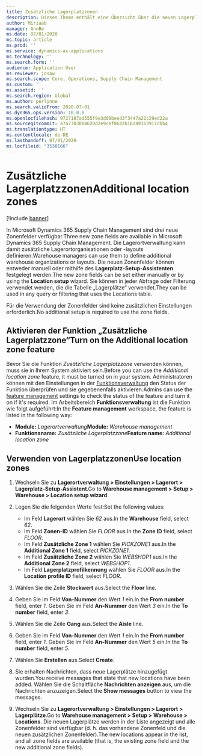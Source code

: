 ```yaml
---
title: Zusätzliche Lagerplatzzonen
description: Dieses Thema enthält eine Übersicht über die neuen Lagerplatzzonen, die Microsoft Dynamics 365 Supply Chain Management hinzugefügt wurden.
author: Mirzaab
manager: AnnBe
ms.date: 07/01/2020
ms.topic: article
ms.prod: ''
ms.service: dynamics-ax-applications
ms.technology: ''
ms.search.form: ''
audience: Application User
ms.reviewer: josaw
ms.search.scope: Core, Operations, Supply Chain Management
ms.custom: ''
ms.assetid: ''
ms.search.region: Global
ms.author: perlynne
ms.search.validFrom: 2020-07-01
ms.dyn365.ops.version: 10.0.8
ms.openlocfilehash: 9727187ad555f9e3d09beed3f3447a22c29ed22a
ms.sourcegitcommit: a7a7303004620d2e9cef0642b16d89163911dbb4
ms.translationtype: HT
ms.contentlocale: de-DE
ms.lasthandoff: 07/01/2020
ms.locfileid: "3530166"
---
```

# <a name="additional-location-zones"></a><span data-ttu-id="0cb39-103">Zusätzliche Lagerplatzzonen</span><span class="sxs-lookup"><span data-stu-id="0cb39-103">Additional location zones</span></span>

[!include [banner](../includes/banner.md)]

<span data-ttu-id="0cb39-104">In Microsoft Dynamics 365 Supply Chain Management sind drei neue Zonenfelder verfügbar.</span><span class="sxs-lookup"><span data-stu-id="0cb39-104">Three new zone fields are available in Microsoft Dynamics 365 Supply Chain Management.</span></span> <span data-ttu-id="0cb39-105">Die Lagerortverwaltung kann damit zusätzliche Lagerortorganisationen oder -layouts definieren.</span><span class="sxs-lookup"><span data-stu-id="0cb39-105">Warehouse managers can use them to define additional warehouse organizations or layouts.</span></span> <span data-ttu-id="0cb39-106">Die neuen Zonenfelder können entweder manuell oder mithilfe des **Lagerplatz-Setup-Assistenten** festgelegt werden.</span><span class="sxs-lookup"><span data-stu-id="0cb39-106">The new zone fields can be set either manually or by using the **Location setup** wizard.</span></span> <span data-ttu-id="0cb39-107">Sie können in jeder Abfrage oder Filterung verwendet werden, die die Tabelle „Lagerplätze“ verwendet.</span><span class="sxs-lookup"><span data-stu-id="0cb39-107">They can be used in any query or filtering that uses the Locations table.</span></span>

<span data-ttu-id="0cb39-108">Für die Verwendung der Zonenfelder sind keine zusätzlichen Einstellungen erforderlich.</span><span class="sxs-lookup"><span data-stu-id="0cb39-108">No additional setup is required to use the zone fields.</span></span>

## <a name="turn-on-the-additional-location-zone-feature"></a><span data-ttu-id="0cb39-109">Aktivieren der Funktion „Zusätzliche Lagerplatzzone“</span><span class="sxs-lookup"><span data-stu-id="0cb39-109">Turn on the Additional location zone feature</span></span>

<span data-ttu-id="0cb39-110">Bevor Sie die Funktion *Zusätzliche Lagerplatzzone* verwenden können, muss sie in Ihrem System aktiviert sein.</span><span class="sxs-lookup"><span data-stu-id="0cb39-110">Before you can use the *Additional location zone* feature, it must be turned on in your system.</span></span> <span data-ttu-id="0cb39-111">Administratoren können mit den Einstellungen in der [Funktionsverwaltung](../../fin-ops-core/fin-ops/get-started/feature-management/feature-management-overview.md) den Status der Funktion überprüfen und sie gegebenenfalls aktivieren.</span><span class="sxs-lookup"><span data-stu-id="0cb39-111">Admins can use the [feature management](../../fin-ops-core/fin-ops/get-started/feature-management/feature-management-overview.md) settings to check the status of the feature and turn it on if it's required.</span></span> <span data-ttu-id="0cb39-112">Im Arbeitsbereich **Funktionsverwaltung** ist die Funktion wie folgt aufgeführt:</span><span class="sxs-lookup"><span data-stu-id="0cb39-112">In the **Feature management** workspace, the feature is listed in the following way:</span></span>

- <span data-ttu-id="0cb39-113">**Module:** *Lagerortverwaltung*</span><span class="sxs-lookup"><span data-stu-id="0cb39-113">**Module:** *Warehouse management*</span></span>
- <span data-ttu-id="0cb39-114">**Funktionsname:** *Zusätzliche Lagerplatzzone*</span><span class="sxs-lookup"><span data-stu-id="0cb39-114">**Feature name:** *Additional location zone*</span></span>

## <a name="use-location-zones"></a><span data-ttu-id="0cb39-115">Verwenden von Lagerplatzzonen</span><span class="sxs-lookup"><span data-stu-id="0cb39-115">Use location zones</span></span>

1. <span data-ttu-id="0cb39-116">Wechseln Sie zu **Lagerortverwaltung \> Einstellungen \> Lagerort \> Lagerplatz-Setup-Assistent**.</span><span class="sxs-lookup"><span data-stu-id="0cb39-116">Go to **Warehouse management \> Setup \> Warehouse \> Location setup wizard**.</span></span>
2. <span data-ttu-id="0cb39-117">Legen Sie die folgenden Werte fest:</span><span class="sxs-lookup"><span data-stu-id="0cb39-117">Set the following values:</span></span>

    - <span data-ttu-id="0cb39-118">Im Feld **Lagerort** wählen Sie _62_ aus.</span><span class="sxs-lookup"><span data-stu-id="0cb39-118">In the **Warehouse** field, select _62_.</span></span>
    - <span data-ttu-id="0cb39-119">Im Feld **Zonen-ID** wählen Sie _FLOOR_ aus.</span><span class="sxs-lookup"><span data-stu-id="0cb39-119">In the **Zone ID** field, select _FLOOR_.</span></span>
    - <span data-ttu-id="0cb39-120">Im Feld **Zusätzliche Zone 1** wählen Sie _PICKZONE1_ aus.</span><span class="sxs-lookup"><span data-stu-id="0cb39-120">In the **Additional Zone 1** field, select _PICKZONE1_.</span></span>
    - <span data-ttu-id="0cb39-121">Im Feld **Zusätzliche Zone 2** wählen Sie _WEBSHOP1_ aus.</span><span class="sxs-lookup"><span data-stu-id="0cb39-121">In the **Additional Zone 2** field, select _WEBSHOP1_.</span></span>
    - <span data-ttu-id="0cb39-122">Im Feld **Lagerplatzprofilkennung** wählen Sie _FLOOR_ aus.</span><span class="sxs-lookup"><span data-stu-id="0cb39-122">In the **Location profile ID** field, select _FLOOR_.</span></span>

3. <span data-ttu-id="0cb39-123">Wählen Sie die Zeile **Stockwert** aus.</span><span class="sxs-lookup"><span data-stu-id="0cb39-123">Select the **Floor** line.</span></span>
4. <span data-ttu-id="0cb39-124">Geben Sie im Feld **Von-Nummer** den Wert _1_ ein.</span><span class="sxs-lookup"><span data-stu-id="0cb39-124">In the **From number** field, enter _1_.</span></span> <span data-ttu-id="0cb39-125">Geben Sie im Feld **An-Nummer** den Wert _3_ ein.</span><span class="sxs-lookup"><span data-stu-id="0cb39-125">In the **To number** field, enter _3_.</span></span>
5. <span data-ttu-id="0cb39-126">Wählen Sie die Zeile **Gang** aus.</span><span class="sxs-lookup"><span data-stu-id="0cb39-126">Select the **Aisle** line.</span></span>
6. <span data-ttu-id="0cb39-127">Geben Sie im Feld **Von-Nummer** den Wert _1_ ein.</span><span class="sxs-lookup"><span data-stu-id="0cb39-127">In the **From number** field, enter _1_.</span></span> <span data-ttu-id="0cb39-128">Geben Sie im Feld **An-Nummer** den Wert _5_ ein.</span><span class="sxs-lookup"><span data-stu-id="0cb39-128">In the **To number** field, enter _5_.</span></span>
7. <span data-ttu-id="0cb39-129">Wählen Sie **Erstellen** aus.</span><span class="sxs-lookup"><span data-stu-id="0cb39-129">Select **Create**.</span></span>
8. <span data-ttu-id="0cb39-130">Sie erhalten Nachrichten, dass neue Lagerplätze hinzugefügt wurden.</span><span class="sxs-lookup"><span data-stu-id="0cb39-130">You receive messages that state that new locations have been added.</span></span> <span data-ttu-id="0cb39-131">Wählen Sie die Schaltfläche **Nachrichten anzeigen** aus, um die Nachrichten anzuzeigen.</span><span class="sxs-lookup"><span data-stu-id="0cb39-131">Select the **Show messages** button to view the messages.</span></span>
9. <span data-ttu-id="0cb39-132">Wechseln Sie zu **Lagerortverwaltung \> Einstellungen \> Lagerort \> Lagerplätze**.</span><span class="sxs-lookup"><span data-stu-id="0cb39-132">Go to **Warehouse management \> Setup \> Warehouse \> Locations**.</span></span> <span data-ttu-id="0cb39-133">Die neuen Lagerplätze werden in der Liste angezeigt und alle Zonenfelder sind verfügbar (d. h. das vorhandene Zonenfeld und die neuen zusätzlichen Zonenfelder).</span><span class="sxs-lookup"><span data-stu-id="0cb39-133">The new locations appear in the list, and all zone fields are available (that is, the existing zone field and the new additional zone fields).</span></span>
